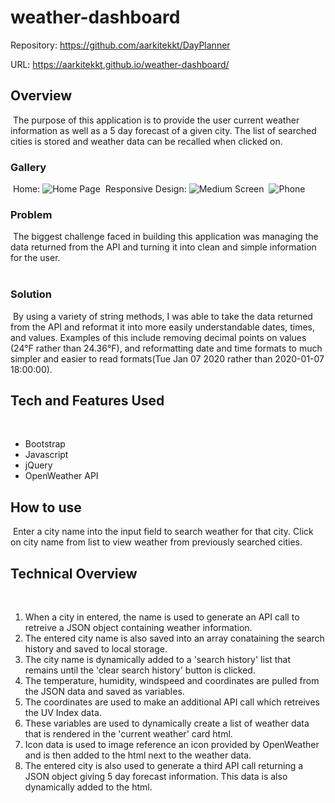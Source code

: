 # weather-dashboard

Repository: https://github.com/aarkitekkt/DayPlanner

URL:  https://aarkitekkt.github.io/weather-dashboard/
​
## Overview
​
The purpose of this application is to provide the user current weather information as well as a 5 day forecast of a given city.  The list of searched cities is stored and weather data can be recalled when clicked on. 
​
### Gallery
​
Home:
![Home Page](./relativeLinkToImage.png "Main Page")
​
Responsive Design:
![Medium Screen](./relativeLinkToImage.png "Medium Screen")
​
![Phone](./relativeLinkToImage.png "Phone")
​
### Problem
​
The biggest challenge faced in building this application was managing the data returned from the API and turning it into clean and simple information for the user.  
​
### Solution
​
By using a variety of string methods, I was able to take the data returned from the API and reformat it into more easily understandable dates, times, and values.  Examples of this include removing decimal points on values (24°F rather than 24.36°F), and reformatting date and time formats to much simpler and easier to read formats(Tue Jan 07 2020 rather than 2020-01-07 18:00:00).
​
## Tech and Features Used
​
* Bootstrap
* Javascript
* jQuery
* OpenWeather API
​
## How to use
​
Enter a city name into the input field to search weather for that city.  Click on city name from list to view weather from previously searched cities.
​
## Technical Overview
​
1. When a city in entered, the name is used to generate an API call to retreive a JSON object containing weather information.
2. The entered city name is also saved into an array conataining the search history and saved to local storage.
3. The city name is dynamically added to a 'search history' list that remains until the 'clear search history' button is clicked.
4. The temperature, humidity, windspeed and coordinates are pulled from the JSON data and saved as variables.
5. The coordinates are used to make an additional API call which retreives the UV Index data.
6. These variables are used to dynamically create a list of weather data that is rendered in the 'current weather' card html.
7. Icon data is used to image reference an icon provided by OpenWeather and is then added to the html next to the weather data.
8. The entered city is also used to generate a third API call returning a JSON object giving 5 day forecast information. This data is also dynamically added to the html.
 
